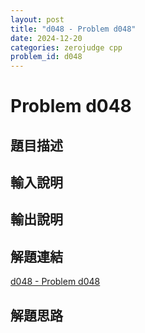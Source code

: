 ```yaml
---
layout: post
title: "d048 - Problem d048"
date: 2024-12-20
categories: zerojudge cpp
problem_id: d048
---
```


# Problem d048

## 題目描述



## 輸入說明



## 輸出說明



## 解題連結

[d048 - Problem d048](https://zerojudge.tw/ShowProblem?problemid=d048)

## 解題思路

